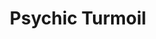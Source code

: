 ---
title: "Psychic Turmoil"

spell:
  schools:
    - name:        "Abjuration"
      subschools:  []
      descriptors: []
  classes:
    - name:  "Cleric"
      abbr:  "Clr"
      level: 5
    - name:  "Sorcerer/Wizard"
      abbr:  "Sor/Wiz"
      level: 5
  components:         [V, S, M]
  castingTime:        "1 standard action"
  range:              "Close (25 ft. + 5 ft./2 levels)"
  area:               "40-ft.-radius emanation centered on a point in space"
  duration:           "1 round/level"
  savingThrow:        "Will partial; see text"
  spellResistance:    "Yes"
  materialComponents: ["Five playing cards, which are torn in half when the spell is cast."]
  description:        |
    With this spell, you create an invisible field that leeches away the power points of psionic characters standing within the emanation. Nonpsionic characters are unaffected.

    When the spell is cast and at the beginning of each of your subsequent turns, psionic creatures within the area of the {% spell_link psychic-turmoil %} lose 1 power point per manifester level they have. Characters who succeed on a Will save when they first come into contact with the emanation lose only half as many power points (round down) each round. Characters get only one save attempt against any particular {% spell_link psychic-turmoil %} effect, even if they leave the spell's area and later return.
---